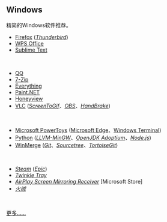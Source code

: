 ## Windows

精简的Windows软件推荐。

* [Firefox](https://www.mozilla.org/en-US/firefox/all/) ([_Thunderbird_](https://www.thunderbird.net/zh-CN/))
* [WPS Office](https://www.wps.cn)
* [Sublime Text](https://www.sublimetext.com)
<br>

* [QQ](https://im.qq.com)
* [7-Zip](https://www.7-zip.org)
* [Everything](https://www.voidtools.com/zh-cn/)
* [Paint.NET](https://www.getpaint.net)
* [Honeyview](https://www.bandisoft.com/honeyview/)
* [VLC](https://www.videolan.org) ([_ScreenToGif_](https://www.screentogif.com)、[_OBS_](https://obsproject.com/zh-cn)、[_HandBrake_](https://handbrake.fr))
<br>

* [Microsoft PowerToys](https://github.com/microsoft/PowerToys) ([Microsoft Edge](https://www.microsoft.com/zh-cn/edge)、[Windows Terminal](https://github.com/microsoft/terminal))
* [Python](https://www.python.org) ([_LLVM-MinGW_](https://www.mingw-w64.org/downloads/#llvm-mingw)、[_OpenJDK Adoptium_](https://adoptium.net/zh-CN/temurin/releases/)、[_Node.js_](https://nodejs.org/zh-cn/))
* [WinMerge](https://winmerge.org) ([_Git_](https://git-scm.com)、[_Sourcetree_](https://sourcetreeapp.com)、[_TortoiseGit_](https://tortoisegit.org))
<br>

* [_Steam_](https://store.steampowered.com) ([_Epic_](https://store.epicgames.com))
* [_Twinkle Tray_](https://github.com/xanderfrangos/twinkle-tray)
* [_AirPlay Screen Mirroring Receiver_](https://apps.microsoft.com/store/detail/airplay-screen-mirroring-receiver/9N1J401VPSN9) [Microsoft Store]
* [_火绒_](https://www.huorong.cn)
<br>

[更多……](https://github.com/Awesome-Windows/Awesome)


